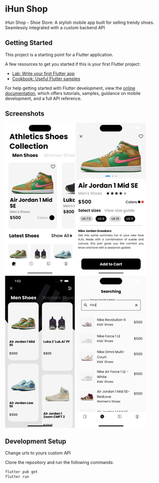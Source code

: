# iHun Shop

iHun Shop - Shoe Store: A stylish mobile app built for selling trendy shoes. Seamlessly integrated with a custom backend API

## Getting Started

This project is a starting point for a Flutter application.

A few resources to get you started if this is your first Flutter project:

- [Lab: Write your first Flutter app](https://docs.flutter.dev/get-started/codelab)
- [Cookbook: Useful Flutter samples](https://docs.flutter.dev/cookbook)

For help getting started with Flutter development, view the
[online documentation](https://docs.flutter.dev/), which offers tutorials,
samples, guidance on mobile development, and a full API reference.

 ## Screenshots
<img src="assets/screenshots/home-page.png" height="500em" />&nbsp;<img src="assets/screenshots/detail-product.png" height="500em" />&nbsp;<img src="assets/screenshots/show-all.png" height="500em" />&nbsp;<img src="assets/screenshots/serach.png" height="500em" />

## Development Setup

Change urls to yours custom API

Clone the repository and run the following commands:
```
flutter pub get
flutter run
```

